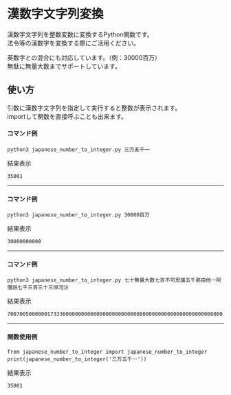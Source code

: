# 漢数字文字列変換
漢数字文字列を整数変数に変換するPython関数です。  
法令等の漢数字を変換する際にご活用ください。  
  
英数字との混合にも対応しています。（例：30000百万）  
無駄に無量大数までサポートしています。

## 使い方
引数に漢数字文字列を指定して実行すると整数が表示されます。  
importして関数を直接呼ぶことも出来ます。

#### コマンド例
```
python3 japanese_number_to_integer.py 三万五千一
```
結果表示
```
35001
```
---
#### コマンド例
```
python3 japanese_number_to_integer.py 30000百万
```
結果表示
```
30000000000
```
---
#### コマンド例
```
python3 japanese_number_to_integer.py 七十無量大数七百不可思議五千那由他一阿僧祇七千三百三十三恒河沙
```
結果表示
```
7007005000000173330000000000000000000000000000000000000000000000000000
```
---
#### 関数使用例
```
from japanese_number_to_integer import japanese_number_to_integer
print(japanese_number_to_integer('三万五千一'))
```
結果表示
```
35001
```
